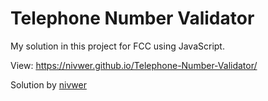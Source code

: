 # Telephone Number Validator

My solution in this project for FCC using JavaScript.

View: <a href="https://nivwer.github.io/Telephone-Number-Validator/">https://nivwer.github.io/Telephone-Number-Validator/</a>


<p>Solution by <a href="https://github.com/nivwer">nivwer</a></p>